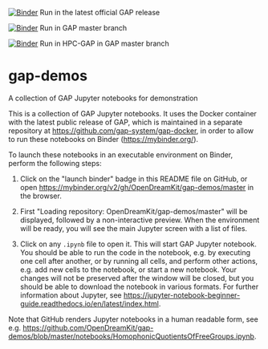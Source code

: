 [![Binder](https://mybinder.org/badge.svg)](https://mybinder.org/v2/gh/OpenDreamKit/gap-demos/master?filepath=Index.ipynb) Run in the latest official GAP release

[![Binder](https://mybinder.org/badge.svg)](https://mybinder.org/v2/gh/OpenDreamKit/gap-demos/gap-master?filepath=Index.ipynb) Run in GAP master branch

[![Binder](https://mybinder.org/badge.svg)](https://mybinder.org/v2/gh/OpenDreamKit/gap-demos/hpc-gap?filepath=Index.ipynb) Run in HPC-GAP in GAP master branch

# gap-demos

A collection of GAP Jupyter notebooks for demonstration

This is a collection of GAP Jupyter notebooks. It uses the Docker
container with the latest public release of GAP, which is maintained in
a separate repository at <https://github.com/gap-system/gap-docker>, in
order to allow to run these notebooks on Binder (<https://mybinder.org/>).

To launch these notebooks in an executable environment on Binder, perform
the following steps:

1. Click on the "launch binder" badge in this README file on GitHub, or open
<https://mybinder.org/v2/gh/OpenDreamKit/gap-demos/master> in the browser.

2. First "Loading repository: OpenDreamKit/gap-demos/master" will be 
displayed, followed by a non-interactive preview. When the environment
will be ready, you will see the main Jupyter screen with a list of files.

3. Click on any `.ipynb` file to open it. This will start GAP Jupyter notebook.
You should be able to run the code in the notebook, e.g. by executing one cell
after another, or by running all cells, and perform other actions, e.g. add
new cells to the notebook, or start a new notebook. Your changes will not be
preserved after the window will be closed, but you should be able to download
the notebook in various formats. For further information about Jupyter, see 
<https://jupyter-notebook-beginner-guide.readthedocs.io/en/latest/index.html>.

Note that GitHub renders Jupyter notebooks in a human readable form, see e.g.
<https://github.com/OpenDreamKit/gap-demos/blob/master/notebooks/HomophonicQuotientsOfFreeGroups.ipynb>. 

